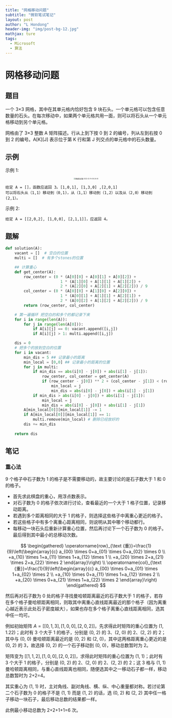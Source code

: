 ```yaml
---
title: "网格移动问题"
subtitle: "微软笔试笔记"
layout: post
author: "L Hondong"
header-img: "img/post-bg-12.jpg"
mathjax: ture
tags:
  - Microsoft
  - 算法
---
```


# 网格移动问题

## 题目

一个 3×3 网格，其中在其单元格内恰好包含 9 块石头。一个单元格可以包含任意数量的石头。在每次移动中，如果两个单元格共用一面，则可以将石头从一个单元格移动到另个单元格。

网格由了 3×3 整数 A 矩阵描述。行从上到下按 0 到 2 的编号，列从左到右按 0 到 2 的编号。A[K][J] 表示位于第 K 行和第 J 列交点的单元格中的石头数量。

## 示例

示例 1:

<div align=center><img src="https://cdn.jsdelivr.net/gh/lhondong/Assets/Images/网格移动问题-2022-02-14-09-28-00.png" alt="网格移动问题-2022-02-14-09-28-00" style="zoom:30%;" /></div>

```
给定 A = []，函数应返回 3。[1,0,1], [1,3,0] ,[2,0,1]
可以将石头从（1,1）移动到（0,1)，从（1,1）移动到（1,2）以及从（2,0）移动到 (2,1）。
```

示例 2:

```
给定 A = [[2,0,2], [1,0,0], [2,1,1]]，应返回 4。
```

## 题解

```python
def solution(A):
    vacant = []  # 空白的位置
    multi = []  # 有多个stones的位置

    ## 计算重心
    def get_center(A):
        row_center = (0 * (A[0][0] + A[0][1] + A[0][2]) + 
                        1 * (A[1][0] + A[1][1] + A[1][2]) +
                        2 * (A[2][0] + A[2][1] + A[2][2])) / 9
        col_center = (0 * (A[0][0] + A[1][0] + A[2][0]) +
                        1 * (A[0][1] + A[1][1] + A[2][1]) +
                        2 * (A[0][2] + A[1][2] + A[2][2])) / 9
        return (row_center, col_center)

    # 第一遍循环 把空白的和多个的都记录下来
    for i in range(len(A)):
        for j in range(len(A[0])):
            if A[i][j] == 0: vacant.append([i,j])
            if A[i][j] > 1: multi.append([i,j])

    dis = 0
    # 把多个的放到空白的位置
    for i in vacant:
        min_dis = 5 ## 记录最小的距离
        min_local = [0,0] ## 记录最小的距离的位置
        for j in multi: 
            if min_dis == abs(i[0] - j[0]) + abs(i[1] - j[1]):
                row_center, col_center = get_center(A)
                if (row_center - j[0]) ** 2 + (col_center - j[1]) < (row_center - min_local[0]) ** 2 + (col_center - min_local[1]):
                    min_local = j
                    min_dis = abs(i[0] - j[0]) + abs(i[1] - j[1])
            if min_dis > abs(i[0] - j[0]) + abs(i[1] - j[1]):
                min_local = j
                min_dis = abs(i[0] - j[0]) + abs(i[1] - j[1])
        A[min_local[0]][min_local[1]] -= 1
        if A[min_local[0]][min_local[1]] == 1:
            multi.remove(min_local) # 删除已经放好的
        dis += min_dis
    
    return dis
```

## 笔记

### 重心法

9 个格子中石子数为 1 的格子是不需要移动的，故主要讨论的是石子数大于 1 和 0 的格子。

- 首先求此棋盘的重心，用浮点数表示。
- 对石子数为 0 的格子依次进行讨论，查看最近的一个大于 1 格子位置，记录移动距离。
- 若遇到多个距离相同的大于 1 的格子，则选择这些格子中离重心更近的格子。
- 若这些格子中有多个离重心距离相同，则说明从其中哪个移动都行。
- 每移动一块石头后重新计算重心位置，然后再讨论下一个石子数为 0 的格子。最后得到其中最小的总移动次数。

$$
\begin{gathered}
\operatorname{row}_{\text {重}}=\frac{1}{9}\left(\begin{array}{c}
a_{00} \times 0+a_{01} \times 0+a_{02} \times 0 \\
+a_{10} \times 1+a_{11} \times 1+a_{12} \times 1 \\
+a_{20} \times 2+a_{21} \times 2+a_{22} \times 2
\end{array}\right) \\
\operatorname{col}_{\text {重}}=\frac{1}{9}\left(\begin{array}{c}
a_{00} \times 0+a_{01} \times 1+a_{02} \times 2 \\
+a_{10} \times 0+a_{11} \times 1+a_{12} \times 2 \\
+a_{20} \times 0+a_{21} \times 1+a_{22} \times 2
\end{array}\right)
\end{gathered}
$$

然后再对石子数为 0 处的格子寻找曼哈顿距离最近的石子数大于 1 的格子，若存在多个格子曼哈顿距离相同，则取其中离重心直线距离最近的那个格子（因为离重心越近表示此处石子密度越大），如果也存在多个格子离重心直线距离相同，选其中任一均可。

例如初始矩阵 $A =[[0, 1, 3],[1, 0, 0],[2, 0, 2]]$，先求得此时矩阵的重心位置为 (1, 1.22)；此时有 3 个大于 1 的格子，分别是 (0, 2) 的 3、(2, 0) 的 2、(2, 2) 的 2；其中与 (0, 0) 曼哈顿距离最近的是 (0, 2) 和 (2, 0)，其中这两格距离重心更近的是 (0, 2) 的 3，故选择 (0, 2) 的一个石子移动到 (0, 0)，移动总数暂时为 2。

矩阵变为 $[[1, 1, 2], [1, 0, 0], [2, 0, 2]]$，求得此时矩阵的重心位置为 (1, 1)；此时有 3 个大于 1 的格子，分别是 (0, 2) 的 2、(2, 0) 的 2、(2, 2) 的 2；这 3 格与 (1, 1) 曼哈顿距离相同，与重心直线距离也相同，随便选其中之一移动石子都一样，移动总数暂时为 2+2=4。

其实重心为 (1, 1) 时，主对角线、副对角线、横、纵、中心重量都对称。若讨论第二个石子数为 0 的格子不是 (1, 1) 而是 (1, 2) 的话，选 (0, 2) 和 (2, 2) 其中任一格子移动一块石子，最后移动总数的结果都一样。

此例最小移动总数为 2+2+1+1=6 次。
